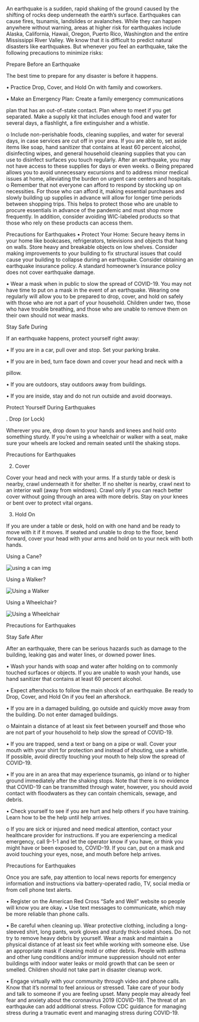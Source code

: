 
An earthquake is a sudden, rapid shaking of the ground caused by the shifting
of rocks deep underneath the earth’s surface. Earthquakes can cause fires,
tsunamis, landslides or avalanches. While they can happen anywhere without
warning, areas at higher risk for earthquakes include Alaska, California, Hawaii,
Oregon, Puerto Rico, Washington and the entire Mississippi River Valley.
We know that it is difficult to predict natural disasters like earthquakes. But whenever you feel an earthquake, take the following precautions to minimize risks:


Prepare Before an Earthquake


The best time to prepare for any disaster is before it happens.


• Practice Drop, Cover, and Hold On with family and coworkers.


• Make an Emergency Plan: Create a family emergency communications


plan that has an out-of-state contact. Plan where to meet if you get separated. Make a supply kit that includes enough food and water for several days, a flashlight, a fire extinguisher and a whistle.
    
    
o Include non-perishable foods, cleaning supplies, and water for several days, in case services are cut off in your area. If you are able to, set aside items like soap, hand sanitizer that contains at least 60 percent alcohol, disinfecting wipes, and general household cleaning supplies that you can use to disinfect surfaces you touch regularly. After an earthquake, you may not have access to these supplies for days or even weeks.
o Being prepared allows you to avoid unnecessary excursions and to address minor medical issues at home, alleviating the burden on urgent care centers and hospitals.
o Remember that not everyone can afford to respond by stocking up on necessities. For those who can afford it, making essential purchases and slowly building up supplies in advance will allow for longer time periods between shopping trips. This helps to protect those who are unable to procure essentials in advance of the pandemic and must shop more frequently. In addition, consider avoiding WIC-labeled products so that those who rely on these products can access them.
   
 Precautions for Earthquakes
 • Protect Your Home: Secure heavy items in your home like bookcases, refrigerators, televisions and objects that hang on walls. Store heavy and breakable objects on low shelves. Consider making improvements to your building to fix structural issues that could cause your building to collapse during an earthquake. Consider obtaining an earthquake insurance policy. A standard homeowner’s insurance policy does not cover earthquake damage.
 
 
• Wear a mask when in public to slow the spread of COVID-19. You may not have time to put on a mask in the event of an earthquake. Wearing one regularly will allow you to be prepared to drop, cover, and hold on safely with those who are not a part of your household. Children under two, those who have trouble breathing, and those who are unable to remove them on their own should not wear masks.


  Stay Safe During
  
If an earthquake happens, protect yourself right away:


  • If you are in a car, pull over and stop. Set your parking brake.
  
• If you are in bed, turn face down and cover your head and neck with a

pillow.

• If you are outdoors, stay outdoors away from buildings.


• If you are inside, stay and do not run outside and avoid doorways.


 Protect Yourself During Earthquakes
 
 
. Drop (or Lock)


Wherever you are, drop down to your hands and knees and hold onto something sturdy. If you’re using a wheelchair or walker with a seat, make sure your wheels are locked and remain seated until the shaking stops.

 Precautions for Earthquakes
 
 2. Cover


Cover your head and neck with your arms. If a sturdy table or desk is nearby, crawl underneath it for shelter. If no shelter is nearby, crawl next to an interior wall (away from windows). Crawl only if you can reach better cover without going through an area with more debris. Stay on your knees or bent over to protect vital organs.


3. Hold On


If you are under a table or desk, hold on with one hand and be ready to move with it if it moves. If seated and unable to drop to the floor, bend forward, cover your head with your arms and hold on to your neck with both hands.


Using a Cane?

![using a can img](https://user-images.githubusercontent.com/64910825/114278590-27c0b780-9a4e-11eb-92e5-93975b3713c6.png)

 Using a Walker?
 
 ![Using a Walker](https://user-images.githubusercontent.com/64910825/114278662-7c643280-9a4e-11eb-8bd6-0a3573460f96.png)
 
  Using a Wheelchair?
  
  ![Using a Wheelchair](https://user-images.githubusercontent.com/64910825/114278689-94d44d00-9a4e-11eb-80dc-803da525f0fa.png)
  
 Precautions for Earthquakes
 
 
Stay Safe After


After an earthquake, there can be serious hazards such as damage to the building, leaking gas and water lines, or downed power lines.


  • Wash your hands with soap and water after holding on to commonly touched surfaces or objects. If you are unable to wash your hands, use hand sanitizer that contains at least 60 percent alcohol.
  
  
• Expect aftershocks to follow the main shock of an earthquake. Be ready to Drop, Cover, and Hold On if you feel an aftershock.


• If you are in a damaged building, go outside and quickly move away from the building. Do not enter damaged buildings.


  o Maintain a distance of at least six feet between yourself and those who are not part of your household to help slow the spread of COVID-19.
  
  
 • If you are trapped, send a text or bang on a pipe or wall. Cover your mouth with your shirt for protection and instead of shouting, use a whistle. If possible, avoid directly touching your mouth to help slow the spread of COVID-19.
 
 
• If you are in an area that may experience tsunamis, go inland or to higher ground immediately after the shaking stops. Note that there is no evidence that COVID-19 can be transmitted through water, however, you should avoid contact with floodwaters as they can contain chemicals, sewage, and debris.


• Check yourself to see if you are hurt and help others if you have training. Learn how to be the help until help arrives.


  o If you are sick or injured and need medical attention, contact your healthcare provider for instructions. If you are experiencing a medical emergency, call 9-1-1 and let the operator know if you have, or think you might have or been exposed to, COVID-19. If you can, put on a mask and avoid touching your eyes, nose, and mouth before help arrives.
 
Precautions for Earthquakes


 Once you are safe, pay attention to local news reports for emergency information and instructions via battery-operated radio, TV, social media or from cell phone text alerts.
 
• Register on the American Red Cross “Safe and Well” website so people will know you are okay.
• Use text messages to communicate, which may be more reliable than phone calls.


• Be careful when cleaning up. Wear protective clothing, including a long- sleeved shirt, long pants, work gloves and sturdy thick-soled shoes. Do not try to remove heavy debris by yourself. Wear a mask and maintain a physical distance of at least six feet while working with someone else. Use an appropriate mask if cleaning mold or other debris. People
with asthma and other lung conditions and/or immune
suppression should not enter buildings with indoor water leaks or mold growth that can be seen or smelled. Children should not take part in disaster cleanup work.


• Engage virtually with your community through video and phone calls. Know that it’s normal to feel anxious or stressed. Take care of your body and talk to someone if you are feeling upset. Many people may already feel fear and anxiety about the coronavirus 2019 (COVID-19). The threat of an earthqauke can add additional stress. Follow CDC guidance for managing stress during a traumatic event and managing stress during COVID-19.

